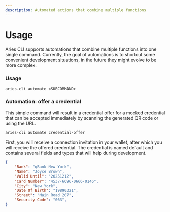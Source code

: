 ```yaml
---
description: Automated actions that combine multiple functions
---
```


# Usage

Aries CLI supports automations that combine multiple functions into one single command. Currently, the goal of automations is to shortcut some convenient development situations, in the future they might evolve to be more complex.&#x20;

### Usage

```
aries-cli automate <SUBCOMMAND>
```

### Automation: offer a credential

This simple command will result in a credential offer for a mocked credential that can be accepted immediately by scanning the generated QR code or using the URL.&#x20;

```
aries-cli automate credential-offer
```

First, you will receive a connection invitation in your wallet, after which you will receive the offered credential. The credential is named default and contains several fields and types that will help during development.&#x20;

```json
{
    "Bank": "qBank New York",
    "Name": "Joyce Brown",
    "Valid Until": "20251212",
    "Card Number": "4537-6696-0666-0146",
    "City": "New York",
    "Date Of Birth": "19890321",
    "Street": "Main Road 207",
    "Security Code": "063",
}

```

